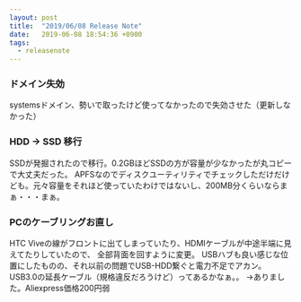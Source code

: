 ```yaml
---
layout: post
title:  "2019/06/08 Release Note"
date:   2019-06-08 18:54:36 +0900
tags:
  - releasenote
---
```

### ドメイン失効

systemsドメイン、勢いで取ったけど使ってなかったので失効させた（更新しなかった）

### HDD -> SSD 移行

SSDが発掘されたので移行。0.2GBほどSSDの方が容量が少なかったが丸コピーで大丈夫だった。
APFSなのでディスクユーティリティでチェックしただけだけども。元々容量をそれほど使っていたわけではないし、200MB分くらいならまぁ・・・まぁ。

### PCのケーブリングお直し

HTC Viveの線がフロントに出てしまっていたり、HDMIケーブルが中途半端に見えてたりしていたので、
全部背面を回すように変更。
USBハブも良い感じな位置にしたものの、それ以前の問題でUSB-HDD繋ぐと電力不足でアカン。
USB3.0の延長ケーブル（規格違反だろうけど）ってあるかなぁ。。
→ありました。Aliexpress価格200円弱
